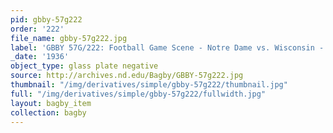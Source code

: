 ```yaml
---
pid: gbby-57g222
order: '222'
file_name: gbby-57g222.jpg
label: 'GBBY 57G/222: Football Game Scene - Notre Dame vs. Wisconsin - 1936'
_date: '1936'
object_type: glass plate negative
source: http://archives.nd.edu/Bagby/GBBY-57g222.jpg
thumbnail: "/img/derivatives/simple/gbby-57g222/thumbnail.jpg"
full: "/img/derivatives/simple/gbby-57g222/fullwidth.jpg"
layout: bagby_item
collection: bagby
---
```

